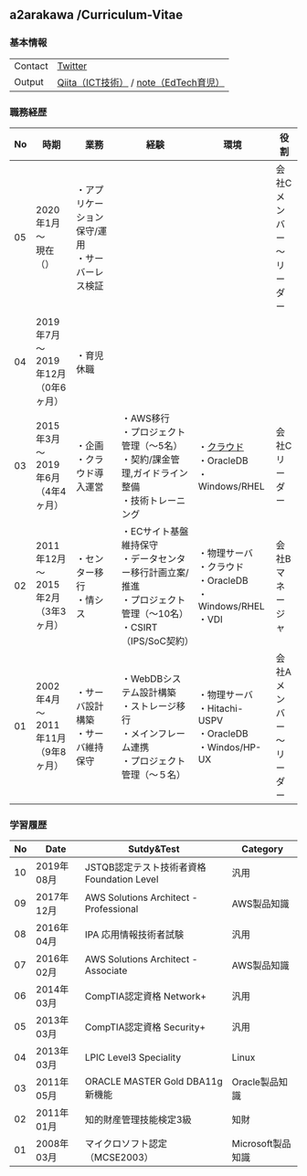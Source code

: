 ## a2arakawa /Curriculum-Vitae
### 基本情報
|||
:----|:---- 
|Contact|[Twitter](https://twitter.com/a2arakawa)|
|Output|[Qiita（ICT技術）](https://qiita.com/a2arakawa) / [note（EdTech育児）](https://note.com/a2arakawa)|


### 職務経歴

|No|時期|業務|経験|環境|役割|
----|----|----|----|----|---- 
|05|2020年1月<BR>〜<BR>現在<BR>（）|・アプリケーション保守/運用<BR>・サーバーレス検証|||会社C<BR>メンバー<BR>〜<BR>リーダー|
|04|2019年7月<BR>〜<BR>2019年12月<BR>（0年6ヶ月）|・育児休職||||
|03|2015年3月<BR>〜<BR>2019年6月<BR>（4年4ヶ月）|・企画<BR>・クラウド導入運営|・AWS移行<BR>・プロジェクト管理（〜5名）<BR>・契約/課金管理,ガイドライン整備<BR>・技術トレーニング|・[クラウド](PlantUML/001_aws.png)<BR>・OracleDB<BR>・Windows/RHEL|会社C<BR>リーダー|
|02|2011年12月<BR>〜<BR>2015年2月<BR>（3年3ヶ月）|・センター移行<BR>・情シス|・ECサイト基盤維持保守<BR>・データセンター移行計画立案/推進<BR>・プロジェクト管理（〜10名）<BR>・CSIRT（IPS/SoC契約）|・物理サーバ<BR>・クラウド<BR>・OracleDB<BR>・Windows/RHEL<BR>・VDI|会社B<BR>マネージャ|
|01|2002年4月<BR>〜<BR>2011年11月<BR>（9年8ヶ月）|・サーバ設計構築<BR>・サーバ維持保守|・WebDBシステム設計構築<BR>・ストレージ移行<BR>・メインフレーム連携<BR>・プロジェクト管理（〜５名）|・物理サーバ<BR>・Hitachi-USPV<BR>・OracleDB<BR>・Windos/HP-UX|会社A<BR>メンバー<BR>〜<BR>リーダー|

### 学習履歴

|No|Date|Sutdy&Test|Category|
----|----|----|---- 
|10|2019年08月|JSTQB認定テスト技術者資格 Foundation Level|汎用|
|09|2017年12月|AWS Solutions Architect - Professional|AWS製品知識|
|08|2016年04月|IPA 応用情報技術者試験|汎用|
|07|2016年02月|AWS Solutions Architect - Associate|AWS製品知識|
|06|2014年03月|CompTIA認定資格 Network+|汎用|
|05|2013年03月|CompTIA認定資格 Security+|汎用|
|04|2013年03月|LPIC Level3 Speciality|Linux|
|03|2011年05月|ORACLE MASTER Gold DBA11g新機能|Oracle製品知識|
|02|2011年01月|知的財産管理技能検定3級|知財|
|01|2008年03月|マイクロソフト認定（MCSE2003）|Microsoft製品知識|
